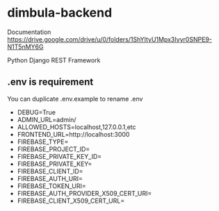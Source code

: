 # dimbula-backend

Documentation  
https://drive.google.com/drive/u/0/folders/1ShYItyU1Mpx3Ivyr0SNPE9-N1T5nMY6G

Python Django REST Framework  

## .env is requirement
You can duplicate .env.example to rename .env   
- DEBUG=True
- ADMIN_URL=admin/
- ALLOWED_HOSTS=localhost,127.0.0.1,etc
- FRONTEND_URL=http://localhost:3000
- FIREBASE_TYPE=
- FIREBASE_PROJECT_ID=
- FIREBASE_PRIVATE_KEY_ID=
- FIREBASE_PRIVATE_KEY=
- FIREBASE_CLIENT_ID=
- FIREBASE_AUTH_URI=
- FIREBASE_TOKEN_URI=
- FIREBASE_AUTH_PROVIDER_X509_CERT_URI=
- FIREBASE_CLIENT_X509_CERT_URL=